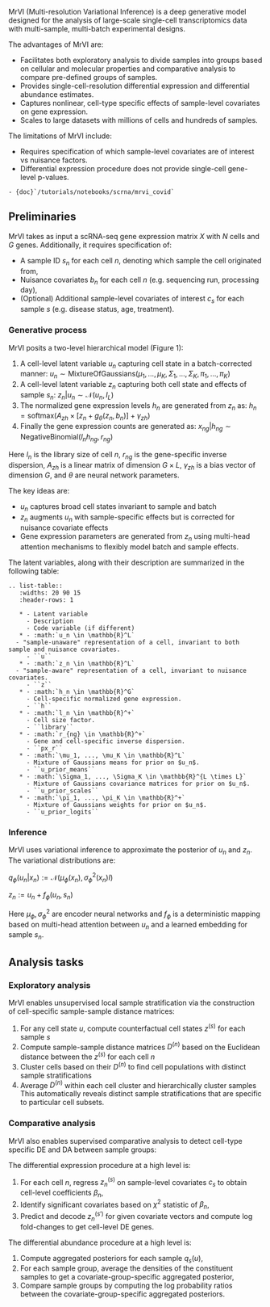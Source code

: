 MrVI (Multi-resolution Variational Inference) is a deep generative model designed for the analysis
of large-scale single-cell transcriptomics data with multi-sample, multi-batch experimental
designs.

The advantages of MrVI are:

- Facilitates both exploratory analysis to divide samples into groups based on cellular and
    molecular properties and comparative analysis to compare pre-defined groups of samples.
- Provides single-cell-resolution differential expression and differential abundance estimates.
- Captures nonlinear, cell-type specific effects of sample-level covariates on gene expression.
- Scales to large datasets with millions of cells and hundreds of samples.

The limitations of MrVI include:

- Requires specification of which sample-level covariates are of interest vs nuisance factors.
- Differential expression procedure does not provide single-cell gene-level p-values.

```{topic} Tutorials:
- {doc}`/tutorials/notebooks/scrna/mrvi_covid`
```

## Preliminaries

MrVI takes as input a scRNA-seq gene expression matrix $X$ with $N$ cells and $G$ genes.
Additionally, it requires specification of:

- A sample ID $s_n$ for each cell $n$, denoting which sample the cell originated from,
- Nuisance covariates $b_n$ for each cell $n$ (e.g. sequencing run, processing day),
- (Optional) Additional sample-level covariates of interest $c_s$ for each sample $s$ (e.g.
    disease status, age, treatment).

### Generative process

MrVI posits a two-level hierarchical model (Figure 1):

1. A cell-level latent variable $u_n$ capturing cell state in a batch-corrected manner:
    $u_n \sim \mathrm{MixtureOfGaussians}(\mu_1, ..., \mu_K, \Sigma_1, ..., \Sigma_K, \pi_1, ..., \pi_K)$
2. A cell-level latent variable $z_n$ capturing both cell state and effects of sample $s_n$:
    $z_n | u_n \sim \mathcal{N}(u_n, I_L)$
3. The normalized gene expression levels $h_n$ are generated from $z_n$ as:
    $h_n = \mathrm{softmax}(A_{zh} \times [z_n + g_\theta(z_n, b_n)] + \gamma_{zh})$
4. Finally the gene expression counts are generated as:
    $x_{ng} | h_{ng} \sim \mathrm{NegativeBinomial}(l_n h_{ng}, r_{ng})$

Here $l_n$ is the library size of cell $n$, $r_{ng}$ is the gene-specific inverse dispersion,
$A_{zh}$ is a linear matrix of dimension $G \times L$, $\gamma_{zh}$ is a bias vector of dimension
$G$, and $\theta$ are neural network parameters.

The key ideas are:

- $u_n$ captures broad cell states invariant to sample and batch
- $z_n$ augments $u_n$ with sample-specific effects but is corrected for nuisance covariate effects
- Gene expression parameters are generated from $z_n$ using multi-head attention mechanisms to
    flexibly model batch and sample effects.

The latent variables, along with their description are summarized in the following table:

```{eval-rst}
.. list-table::
   :widths: 20 90 15
   :header-rows: 1

   * - Latent variable
     - Description
     - Code variable (if different)
   * - :math:`u_n \in \mathbb{R}^L`
  - "sample-unaware" representation of a cell, invariant to both sample and nuisance covariates.
     - ``u``
   * - :math:`z_n \in \mathbb{R}^L`
  - "sample-aware" representation of a cell, invariant to nuisance covariates.
     - ``z``
   * - :math:`h_n \in \mathbb{R}^G`
     - Cell-specific normalized gene expression.
     - ``h``
   * - :math:`l_n \in \mathbb{R}^+`
     - Cell size factor.
     - ``library``
   * - :math:`r_{ng} \in \mathbb{R}^+`
     - Gene and cell-specific inverse dispersion.
     - ``px_r``
   * - :math:`\mu_1, ..., \mu_K \in \mathbb{R}^L`
     - Mixture of Gaussians means for prior on $u_n$.
     - ``u_prior_means``
   * - :math:`\Sigma_1, ..., \Sigma_K \in \mathbb{R}^{L \times L}`
     - Mixture of Gaussians covariance matrices for prior on $u_n$.
     - ``u_prior_scales``
   * - :math:`\pi_1, ..., \pi_K \in \mathbb{R}^+`
     - Mixture of Gaussians weights for prior on $u_n$.
     - ``u_prior_logits``
```

### Inference

MrVI uses variational inference to approximate the posterior of $u_n$ and $z_n$. The variational
distributions are:

$q_{\phi}(u_n | x_n) := \mathcal{N}(\mu_{\phi}(x_n), \sigma^2_{\phi}(x_n)I)$

$z_n := u_n + f_{\phi}(u_n, s_n)$

Here $\mu_{\phi}, \sigma^2_{\phi}$ are encoder neural networks and $f_{\phi}$ is a deterministic
mapping based on multi-head attention between $u_n$ and a learned embedding for sample $s_n$.

## Analysis tasks

### Exploratory analysis

MrVI enables unsupervised local sample stratification via the construction of cell-specific
sample-sample distance matrices:

1. For any cell state $u$, compute counterfactual cell states $z^{(s)}$ for each sample $s$
2. Compute sample-sample distance matrices $D^{(n)}$ based on the Euclidean distance between the
    $z^{(s)}$ for each cell $n$
3. Cluster cells based on their $D^{(n)}$ to find cell populations with distinct sample
    stratifications
4. Average $D^{(n)}$ within each cell cluster and hierarchically cluster samples
This automatically reveals distinct sample stratifications that are specific to particular cell
subsets.

### Comparative analysis

MrVI also enables supervised comparative analysis to detect cell-type specific DE and DA between
sample groups:

The differential expression procedure at a high level is:

1. For each cell $n$, regress $z^{(s)}_n$ on sample-level covariates $c_s$ to obtain cell-level
    coefficients $\beta_n$,
2. Identify significant covariates based on $\chi^2$ statistic of $\beta_n$,
3. Predict and decode $z^{(s')}_n$ for given covariate vectors and compute log fold-changes to get
    cell-level DE genes.

The differential abundance procedure at a high level is:

1. Compute aggregated posteriors for each sample $q_s(u)$,
2. For each sample group, average the densities of the constituent samples to get a
    covariate-group-specific aggregated posterior,
3. Compare sample groups by computing the log probability ratios between the
    covariate-group-specific aggregated posteriors.
